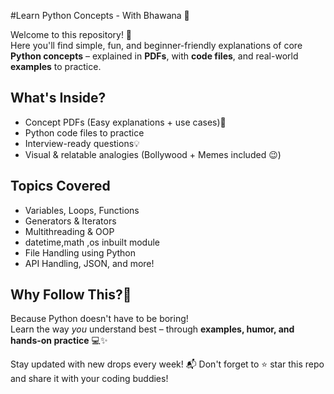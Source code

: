 #Learn Python Concepts - With Bhawana 📘 

Welcome to this repository! 🚀  
Here you'll find simple, fun, and beginner-friendly explanations of core **Python concepts** – explained in **PDFs**, with **code files**, and real-world **examples** to practice.

## What's Inside?
- Concept PDFs (Easy explanations + use cases)📄 
- Python code files to practice
- Interview-ready questions💡 
- Visual & relatable analogies (Bollywood + Memes included 😉)

## Topics Covered
- Variables, Loops, Functions
- Generators & Iterators
- Multithreading & OOP
- datetime,math ,os inbuilt module
- File Handling using Python
- API Handling, JSON, and more!

## Why Follow This?📌 
Because Python doesn't have to be boring!  
Learn the way *you* understand best – through **examples, humor, and hands-on practice** 💻✨

Stay updated with new drops every week! 📬 
Don't forget to ⭐ star this repo and share it with your coding buddies!
